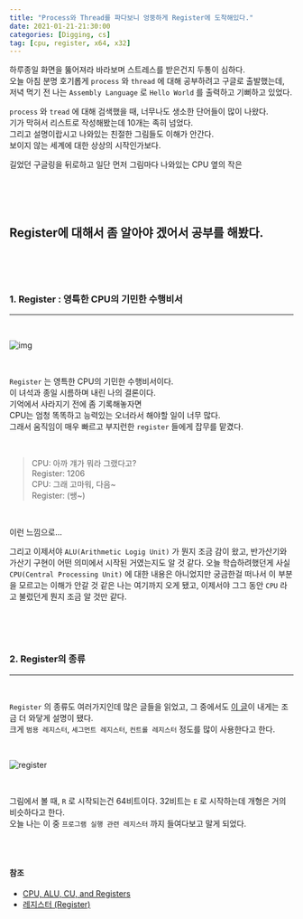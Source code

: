 ```yaml
---
title: "Process와 Thread를 파다보니 엉뚱하게 Register에 도착해있다."
date: 2021-01-21-21:30:00
categories: [Digging, cs]
tag: [cpu, register, x64, x32]
---
```


하루종일 화면을 뚫어져라 바라보며 스트레스를 받은건지 두통이 심하다.  
오늘 아침 분명 호기롭게 `process` 와 `thread` 에 대해 공부하려고 구글로 출발했는데,  
저녁 먹기 전 나는 `Assembly Language` 로 `Hello World` 를 출력하고 기뻐하고 있었다.

`process` 와 `tread` 에 대해 검색했을 때, 너무나도 생소한 단어들이 많이 나왔다.  
기가 막혀서 리스트로 작성해봤는데 10개는 족히 넘었다.  
그리고 설명이랍시고 나와있는 친절한 그림들도 이해가 안간다.  
보이지 않는 세계에 대한 상상의 시작인가보다.

길었던 구글링을 뒤로하고 일단 먼저 그림마다 나와있는 CPU 옆의 작은

<br>
<br>
<br>

## Register에 대해서 좀 알아야 겠어서 공부를 해봤다.

<br>
<br>
  <br>

### 1. Register : 영특한 CPU의 기민한 수행비서

---

<br>

![img](https://user-images.githubusercontent.com/70361152/105347347-1e336a80-5c2a-11eb-9e46-ceb751006f92.png)

<br>

`Register` 는 영특한 CPU의 기민한 수행비서이다.  
 이 녀석과 종일 시름하며 내린 나의 결론이다.  
 기억에서 사라지기 전에 좀 기록해놓자면  
 CPU는 엄청 똑똑하고 능력있는 오너라서 해야할 일이 너무 많다.  
 그래서 움직임이 매우 빠르고 부지런한 `register` 들에게 잡무를 맡겼다.

 <br>

> CPU: 아까 걔가 뭐라 그랬다고?  
> Register: 1206  
> CPU: 그래 고마워, 다음~  
> Register: (쌩~)

<br>

이런 느낌으로...

그리고 이제서야 `ALU(Arithmetic Logig Unit)` 가 뭔지 조금 감이 왔고, 반가산기와 가산기 구현이 어떤 의미에서 시작된 거였는지도 알 것 같다.
오늘 학습하려했던게 사실 `CPU(Central Processing Unit)` 에 대한 내용은 아니었지만 궁금한걸 떠나서 이 부분을 모르고는 이해가 안갈 것 같은 나는 여기까지 오게 됐고, 이제서야 그그 동안 `CPU` 라고 불렀던게 뭔지 조금 알 것만 같다.

<br> <br> <br>

### 2. Register의 종류

---

<br>

`Register` 의 종류도 여러가지인데 많은 글들을 읽었고, 그 중에서도 [이 글](https://m.blog.naver.com/PostView.nhn?blogId=s2kiess&logNo=220228581865&proxyReferer=https:%2F%2Fwww.google.com%2F)이 내게는 조금 더 와닿게 설명이 됐다.  
 크게 `범용 레지스터`, `세그먼트 레지스터`, `컨트롤 레지스터` 정도를 많이 사용한다고 한다.

  <br>

![register](https://mblogthumb-phinf.pstatic.net/20150103_151/s2kiess_1420264467316YWbNJ_PNG/2015-01-03_14-52-04.png?type=w2)

<br>

그림에서 볼 때, `R` 로 시작되는건 64비트이다. 32비트는 `E` 로 시작하는데 개형은 거의 비슷하다고 한다.  
오늘 나는 이 중 `프로그램 실행 관련 레지스터` 까지 들여다보고 말게 되었다.

<br>
<br>

#### 참조

- [CPU, ALU, CU, and Registers](https://irisxzy.wordpress.com/2016/10/01/cpu-alu-cu-and-registers/)
- [레지스터 (Register)](https://m.blog.naver.com/PostView.nhn?blogId=s2kiess&logNo=220228581865&proxyReferer=https:%2F%2Fwww.google.com%2F)
